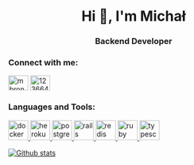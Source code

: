 <h1 align="center">Hi 👋, I'm Michał</h1>
<h3 align="center">Backend Developer</h3>

<h3 align="left">Connect with me:</h3>
<p align="left">
<a href="https://twitter.com/mbronek7" target="blank"><img align="center" src="https://cdn.jsdelivr.net/npm/simple-icons@3.0.1/icons/twitter.svg" alt="mbronek7" height="30" width="40" /></a>
<a href="https://stackoverflow.com/users/12366414" target="blank"><img align="center" src="https://cdn.jsdelivr.net/npm/simple-icons@3.0.1/icons/stackoverflow.svg" alt="12366414" height="30" width="40" /></a>
</p>

<h3 align="left">Languages and Tools:</h3>
<p align="left"> <a href="https://www.docker.com/" target="_blank"> <img src="https://devicons.github.io/devicon/devicon.git/icons/docker/docker-original-wordmark.svg" alt="docker" width="40" height="40"/> </a> <a href="https://heroku.com" target="_blank"> <img src="https://www.vectorlogo.zone/logos/heroku/heroku-icon.svg" alt="heroku" width="40" height="40"/> </a> <a href="https://www.postgresql.org" target="_blank"> <img src="https://devicons.github.io/devicon/devicon.git/icons/postgresql/postgresql-original-wordmark.svg" alt="postgresql" width="40" height="40"/> </a> <a href="https://rubyonrails.org" target="_blank"> <img src="https://devicons.github.io/devicon/devicon.git/icons/rails/rails-original-wordmark.svg" alt="rails" width="40" height="40"/> </a> <a href="https://redis.io" target="_blank"> <img src="https://devicons.github.io/devicon/devicon.git/icons/redis/redis-original-wordmark.svg" alt="redis" width="40" height="40"/> </a> <a href="https://www.ruby-lang.org/en/" target="_blank"> <img src="https://devicons.github.io/devicon/devicon.git/icons/ruby/ruby-original-wordmark.svg" alt="ruby" width="40" height="40"/> </a> <a href="https://www.typescriptlang.org/" target="_blank"> <img src="https://devicons.github.io/devicon/devicon.git/icons/typescript/typescript-original.svg" alt="typescript" width="40" height="40"/> </a> </p>


[![Github stats](https://github-readme-stats.vercel.app/api?username=mbronek7&count_private=true)](https://github.com/anuraghazra/github-readme-stats)
